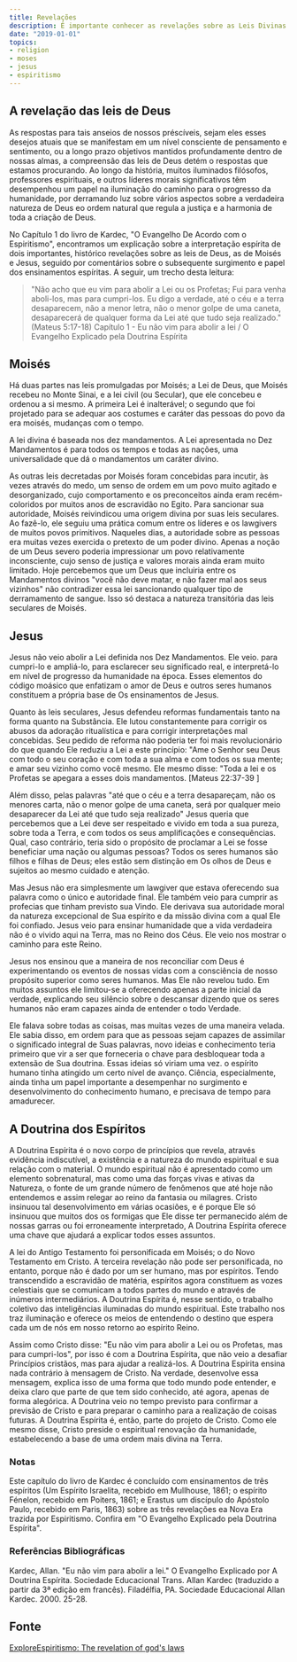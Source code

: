 ```yaml
---
title: Revelações
description: É importante conhecer as revelações sobre as Leis Divinas para compreendermos melhor nossa própria vida.
date: "2019-01-01"
topics:
- religion
- moses
- jesus
- espiritismo
---
```


## A revelação das leis de Deus
As respostas para tais anseios de nossos préscíveis, sejam eles esses desejos
atuais que se manifestam em um nível consciente de pensamento e sentimento, ou a
longo prazo objetivos mantidos profundamente dentro de nossas almas, a
compreensão das leis de Deus detém o respostas que estamos procurando. Ao longo
da história, muitos iluminados filósofos, professores espirituais, e outros
líderes morais significativos têm desempenhou um papel na iluminação do caminho
para o progresso da humanidade, por derramando luz sobre vários aspectos sobre a
verdadeira natureza de Deus eo ordem natural que regula a justiça e a harmonia
de toda a criação de Deus. 

No Capítulo 1 do livro de Kardec, "O Evangelho De Acordo com o Espiritismo",
encontramos um explicação sobre a interpretação espírita de dois importantes,
histórico revelações sobre as leis de Deus, as de Moisés e Jesus, seguido por
comentários sobre o subsequente surgimento e papel dos ensinamentos espíritas.
A seguir, um trecho desta leitura:

> "Não acho que eu vim para abolir a Lei ou os Profetas; Fui para venha
> aboli-los, mas para cumpri-los. Eu digo a verdade, até o céu e a terra
> desaparecem, não a menor letra, não o menor golpe de uma caneta, desaparecerá
> de qualquer forma da Lei até que tudo seja realizado." (Mateus
> 5:17-18) Capítulo 1 - Eu não vim para abolir a lei / O Evangelho
> Explicado pela Doutrina Espírita


## Moisés
Há duas partes nas leis promulgadas por Moisés; a Lei de Deus, que Moisés
recebeu no Monte Sinai, e a lei civil (ou Secular), que ele concebeu e ordenou a
si mesmo. A primeira Lei é inalterável; o segundo que foi projetado para se
adequar aos costumes e caráter das pessoas do povo da era moisés, mudanças com o
tempo.

A lei divina é baseada nos dez mandamentos. A Lei apresentada no Dez Mandamentos
é para todos os tempos e todas as nações, uma universalidade que dá o
mandamentos um caráter divino. 

As outras leis decretadas por Moisés foram concebidas para incutir, às vezes
através do medo, um senso de ordem em um povo muito agitado e desorganizado,
cujo comportamento e os preconceitos ainda eram recém-coloridos por muitos anos
de escravidão no Egito. Para sancionar sua autoridade, Moisés reivindicou uma
origem divina por suas leis seculares. Ao fazê-lo, ele seguiu uma prática comum
entre os líderes e os lawgivers de muitos povos primitivos. Naqueles dias, a
autoridade sobre as pessoas era muitas vezes exercida o pretexto de um poder
divino. Apenas a noção de um Deus severo poderia impressionar um povo
relativamente inconsciente, cujo senso de justiça e valores morais ainda eram
muito limitado. Hoje percebemos que um Deus que incluiria entre os Mandamentos
divinos "você não deve matar, e não fazer mal aos seus vizinhos" não contradizer
essa lei sancionando qualquer tipo de derramamento de sangue. Isso só destaca a
natureza transitória das leis seculares de Moisés. 

## Jesus
Jesus não veio abolir a Lei definida nos Dez Mandamentos. Ele veio. para
cumpri-lo e ampliá-lo, para esclarecer seu significado real, e interpretá-lo em
nível de progresso da humanidade na época. Esses elementos do código moásico
que enfatizam o amor de Deus e outros seres humanos constituem a própria base de
Os ensinamentos de Jesus. 

Quanto às leis seculares, Jesus defendeu reformas fundamentais tanto na forma
quanto na Substância. Ele lutou constantemente para corrigir os abusos da
adoração ritualística e para corrigir interpretações mal concebidas. Seu pedido
de reforma não poderia ter foi mais revolucionário do que quando Ele reduziu a
Lei a este princípio: "Ame o Senhor seu Deus com todo o seu coração e com toda a
sua alma e com todos os sua mente; e amar seu vizinho como você mesmo. Ele
mesmo disse: "Toda a lei e os Profetas se apegara a esses dois mandamentos.
[Mateus 22:37-39 ]

Além disso, pelas palavras "até que o céu e a terra desapareçam, não os menores
carta, não o menor golpe de uma caneta, será por qualquer meio desaparecer da
Lei até que tudo seja realizado" Jesus queria que percebemos que a Lei deve ser
respeitado e vivido em toda a sua pureza, sobre toda a Terra, e com todos os
seus amplificações e consequências. Qual, caso contrário, teria sido o
propósito de proclamar a Lei se fosse beneficiar uma nação ou algumas pessoas?
Todos os seres humanos são filhos e filhas de Deus; eles estão sem distinção em
Os olhos de Deus e sujeitos ao mesmo cuidado e atenção.

Mas Jesus não era simplesmente um lawgiver que estava oferecendo sua palavra
como o único e autoridade final. Ele também veio para cumprir as profecias que
tinham previsto sua Vindo. Ele derivava sua autoridade moral da natureza
excepcional de Sua espírito e da missão divina com a qual Ele foi confiado.
Jesus veio para ensinar humanidade que a vida verdadeira não é o vivido aqui na
Terra, mas no Reino dos Céus. Ele veio nos mostrar o caminho para este Reino. 

Jesus nos ensinou que a maneira de nos reconciliar com Deus é experimentando os
eventos de nossas vidas com a consciência de nosso propósito superior como seres
humanos. Mas Ele não revelou tudo.  Em muitos assuntos ele limitou-se a
oferecendo apenas a parte inicial da verdade, explicando seu silêncio sobre o
descansar dizendo que os seres humanos não eram capazes ainda de entender o todo
Verdade.  

Ele falava sobre todas as coisas, mas muitas vezes de uma maneira velada. Ele
sabia disso, em ordem para que as pessoas sejam capazes de assimilar o
significado integral de Suas palavras, novo ideias e conhecimento teria primeiro
que vir a ser que forneceria o chave para desbloquear toda a extensão de Sua
doutrina. Essas ideias só viriam uma vez. o espírito humano tinha atingido um
certo nível de avanço. Ciência, especialmente, ainda tinha um papel importante
a desempenhar no surgimento e desenvolvimento do conhecimento humano, e
precisava de tempo para amadurecer.

## A Doutrina dos Espíritos
A Doutrina Espírita é o novo corpo de princípios que revela, através evidência
indiscutível, a existência e a natureza do mundo espiritual e sua relação com o
material. O mundo espiritual não é apresentado como um elemento sobrenatural,
mas como uma das forças vivas e ativas da Natureza, o fonte de um grande número
de fenômenos que até hoje não entendemos e assim relegar ao reino da fantasia ou
milagres. Cristo insinuou tal desenvolvimento em várias ocasiões, e é porque
Ele só insinuou que muitos dos os formigas que Ele disse ter permanecido além de
nossas garras ou foi erroneamente interpretado, A Doutrina Espírita oferece uma
chave que ajudará a explicar todos esses assuntos.

A lei do Antigo Testamento foi personificada em Moisés; o do Novo Testamento em
Cristo. A terceira revelação não pode ser personificada, no entanto, porque não
é dado por um ser humano, mas por espíritos. Tendo transcendido a escravidão de
matéria, espíritos agora constituem as vozes celestiais que se comunicam a todos
partes do mundo e através de inúmeros intermediários. A Doutrina Espírita é,
nesse sentido, o trabalho coletivo das inteligências iluminadas do mundo
espiritual. Este trabalho nos traz iluminação e oferece os meios de entendendo
o destino que espera cada um de nós em nosso retorno ao espírito Reino.

Assim como Cristo disse: "Eu não vim para abolir a Lei ou os Profetas, mas para
cumpri-los", por isso é com a Doutrina Espírita, que não veio a desafiar
Princípios cristãos, mas para ajudar a realizá-los. A Doutrina Espírita ensina
nada contrário à mensagem de Cristo. Na verdade, desenvolve essa mensagem,
explica isso de uma forma que todo mundo pode entender, e deixa claro que parte
de que tem sido conhecido, até agora, apenas de forma alegórica. A Doutrina
veio no tempo previsto para confirmar a previsão de Cristo e para preparar o
caminho para a realização de coisas futuras. A Doutrina Espírita é, então,
parte do projeto de Cristo. Como ele mesmo disse, Cristo preside o espiritual
renovação da humanidade, estabelecendo a base de uma ordem mais divina na Terra.   

### Notas
Este capítulo do livro de Kardec é concluído com ensinamentos de três espíritos
(Um Espírito Israelita, recebido em Mullhouse, 1861; o espírito Fénelon,
recebido em Poiters, 1861; e Erastus um discípulo do Apóstolo Paulo, recebido em
Paris, 1863) sobre as três revelações ea Nova Era trazida por Espiritismo.
Confira em "O Evangelho Explicado pela Doutrina Espírita". 

### Referências Bibliográficas
Kardec, Allan. "Eu não vim para abolir a lei." O Evangelho Explicado por A
Doutrina Espírita. Sociedade Educacional Trans. Allan Kardec (traduzido a
partir da 3ª edição em francês). Filadélfia, PA. Sociedade Educacional Allan
Kardec. 2000. 25-28.

## Fonte
[ExploreEspiritismo: The revelation of god's laws](//www.explorespiritism.com/religionrevelation.htm)

